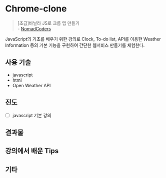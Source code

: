 # Chrome-clone

> [초급]바닐라 JS로 크롬 앱 만들기<br/> - [NomadCoders](https://www.nomadcoders.co)

JavaScript의 기초를 배우기 위한 강의로 Clock, To-do list, API를 이용한 Weather Information 등의 기본 기능을 구현하여 간단한 웹서비스 만들기를 체험한다.

## 사용 기술

- javascript
- html
- Open Weather API

## 진도

-[ ] javascript 기본 강의

## 결과물

## 강의에서 배운 Tips

## 기타
